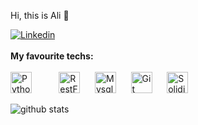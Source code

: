 Hi, this is Ali 👋

[![Linkedin](https://img.shields.io/badge/LinkedIn-0077B5?style=for-the-badge&logo=linkedin&logoColor=white)](https://www.linkedin.com/in/ElahiAli/)
<br>
<br>
<b>My favourite techs: </b>
<br>
<br>
<img alt="Python" title="python" src="https://upload.wikimedia.org/wikipedia/commons/thumb/0/0a/Python.svg/180px-Python.svg.png" height="34">
&nbsp;&nbsp;&nbsp;&nbsp;
<img style="display: none" alt="Django" title="Django" src="https://avatars.githubusercontent.com/u/27804?s=200&v=4" height="34">
&nbsp;&nbsp;&nbsp;&nbsp;
<img alt="RestFramework" title="RestFramework" src="https://www.django-rest-framework.org/img/logo.png" height="34">
&nbsp;&nbsp;&nbsp;&nbsp;
<img alt="Mysql" title="Mysql" src="https://www.developer.com/wp-content/uploads/2021/10/MySQL-Database-Tutorials.png" height="34">
&nbsp;&nbsp;&nbsp;&nbsp;
<img alt="Git" title="Git" src="https://1000logos.net/wp-content/uploads/2020/08/Git-Emblem-500x313.jpg" height="34">
&nbsp;&nbsp;&nbsp;&nbsp;
<img alt="Solidiy" title="Solidiy" src="https://en.bitcoinwiki.org/upload/en/images/thumb/d/d5/Solidity.png/400px-Solidity.png" height="34">

![github stats](https://github-readme-stats.vercel.app/api?username=ElahiAli&show_icons=true)

